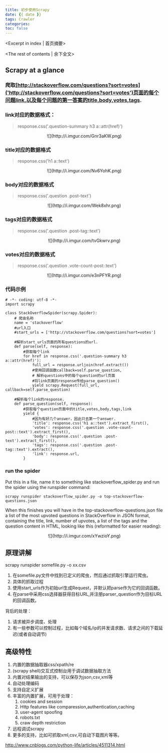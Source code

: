 ```yaml
---
title: 初步使用Scrapy
date: {{ date }}
tags: Crawler
categories:
toc: false
---
```

<Excerpt in index | 首页摘要> 
<!-- more -->
<The rest of contents | 余下全文>

## Scrapy at a glance

### 爬取[http://stackoverflow.com/questions?sort=votes]('http://stackoverflow.com/questions?sort=votes')页面的每个问题link,以及每个问题的第一答案的title,body,votes,tags.

### link对应的数据格式：

>response.css('.question-summary h3 a::attr(href)')

<center>![](http://i.imgur.com/Gnr3aKW.png)</center>

### title对应的数据格式

>response.css('h1 a::text')

<center>![](http://i.imgur.com/Nv6YohK.png)</center>

### body对应的数据格式

>response.css('.question .post-text')

<center>![](http://i.imgur.com/Wek8xhr.png)</center>

### tags对应的数据格式

>response.css('.question .post-tag::text')

<center>![](http://i.imgur.com/tvGkwrv.png)</center>

### votes对应的数据格式

>response.css('.question .vote-count-post::text')

<center>![](http://i.imgur.com/e3nPFYR.png)</center>


### 代码示例

	# -*- coding: utf-8 -*-
	import scrapy

	class StackOverflowSpider(scrapy.Spider):
    	# 爬虫名称
    	name = 'stackoverflow'
    	#url入口
    	#start_urls = ['http://stackoverflow.com/questions?sort=votes']

    	#解析start_urls页面的所有questions的url.
    	def parse(self, response):
        	#获取每个link
        	for href in response.css('.question-summary h3 a::attr(href)'):
            	full_url = response.urljoin(href.extract())
            	#使用回调函数callback=self.parse_question,
            	# 解析questions中的每个question的url页面
            	#将link页面的response传给parse_question()
           		yield scrapy.Request(full_url, callback=self.parse_question)

    	#解析每个link的response.
    	def parse_question(self, response):
        	#获取每个question页面中的title,votes,body,tags,link
        	yield {
				#因为有好几个answer，因此只去第一个answer.
            	'title': response.css('h1 a::text').extract_first(),
            	'votes': response.css('.question .vote-count-post::text').extract_first(),
            	'body': response.css('.question .post-text').extract_first(),
            	'tags': response.css('.question .post-tag::text').extract(),
            	'link': response.url,
        	}


### run the spider

Put this in a file, name it to something like stackoverflow_spider.py and run the spider using the runspider command:

	scrapy runspider stackoverflow_spider.py -o top-stackoverflow-questions.json

When this finishes you will have in the top-stackoverflow-questions.json file a list of the most upvoted questions in StackOverflow in JSON format, containing the title, link, number of upvotes, a list of the tags and the question content in HTML, looking like this (reformatted for easier reading):

<center>![](http://i.imgur.com/xYwzioY.png)</center>


## 原理讲解

scrapy runspider somefile.py -o xx.csv

1. 在somefile.py文件中找到已定义的爬虫，然后通过抓取引擎运行爬虫。
2. 具体的抓取过程
  1. 使用start_urls作为初始url生成Request，并默认把parse作为它的回调函数。
  2. 在parse中采用css选择器获得目标URL,并注册parser_question作为目标URL的回调函数。

背后的处理：
1. 请求被异步调度、处理
2. 有一些参数可以控制过程，比如每个域名/ip的并发请求数、请求之间的下载延迟(或者自动调节)

## 高级特性
1. 内置的数据抽取器css/xpath/re
2. (scrapy shell)交互式控制台用于调试数据抽取方法
3. 内置对结果输出的支持，可以保存为json,csv,xml等
4. 自动处理编码
5. 支持自定义扩展
6. 丰富的内置扩展，可用于处理：
	1. cookies and session
	2. Http features like comparession,authentication,caching
	3. user-agent spoofing
	4. robots.txt
	5. craw depth restriction
7. 远程调试scrapy
8. 更多的支持，比如可抓取xml,csv,可自动下载图片等等。 

http://www.cnblogs.com/python-life/articles/4511314.html